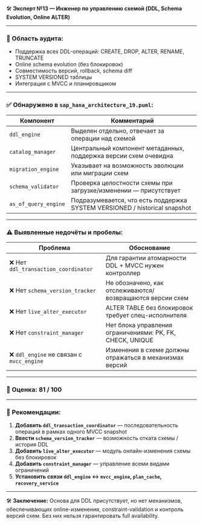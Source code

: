 🛠 **Эксперт №13 — Инженер по управлению схемой (DDL, Schema Evolution, Online ALTER)**

---

### 🎯 Область аудита:

* Поддержка всех DDL-операций: CREATE, DROP, ALTER, RENAME, TRUNCATE
* Online schema evolution (без блокировок)
* Совместимость версий, rollback, schema diff
* SYSTEM VERSIONED таблицы
* Интеграция с MVCC и планировщиком

---

### ✅ Обнаружено в `sap_hana_architecture_19.puml`:

| Компонент            | Комментарий                                                                |
| -------------------- | -------------------------------------------------------------------------- |
| `ddl_engine`         | Выделен отдельно, отвечает за операции над схемой                          |
| `catalog_manager`    | Центральный компонент метаданных, поддержка версии схем очевидна           |
| `migration_engine`   | Указывает на возможность эволюции или миграции схем                        |
| `schema_validator`   | Проверка целостности схемы при загрузке/изменении — присутствует           |
| `as_of_query_engine` | Подразумевается, что есть поддержка SYSTEM VERSIONED / historical snapshot |

---

### ⚠️ Выявленные недочёты и пробелы:

| Проблема                                 | Обоснование                                               |
| ---------------------------------------- | --------------------------------------------------------- |
| ❌ Нет `ddl_transaction_coordinator`      | Для гарантии атомарности DDL + MVCC нужен контроллер      |
| ❌ Нет `schema_version_tracker`           | Не обозначено, как отслеживаются/возвращаются версии схем |
| ❌ Нет `live_alter_executor`              | ALTER TABLE без блокировок требует спец-исполнителя       |
| ❌ Нет `constraint_manager`               | Нет блока управления ограничениями: PK, FK, CHECK, UNIQUE |
| ❌ `ddl_engine` не связан с `mvcc_engine` | Изменения в схеме должны отражаться в механизмах версий   |

---

### 💯 Оценка: **81 / 100**

---

### 🔧 Рекомендации:

1. **Добавить `ddl_transaction_coordinator`** — последовательность операций в рамках одного MVCC snapshot
2. **Ввести `schema_version_tracker`** — возможность отката схемы / история DDL
3. **Добавить `live_alter_executor`** — модуль онлайн-изменения схемы без блокировок
4. **Добавить `constraint_manager`** — управление всеми видами ограничений
5. **Установить связи `ddl_engine` ↔ `mvcc_engine`, `plan_cache`, `recovery_service`**

---

🛠 **Заключение:** Основа для DDL присутствует, но нет механизмов, обеспечивающих online-изменения, constraint-validation и контроль версий схем. Без них нельзя гарантировать full availability.


